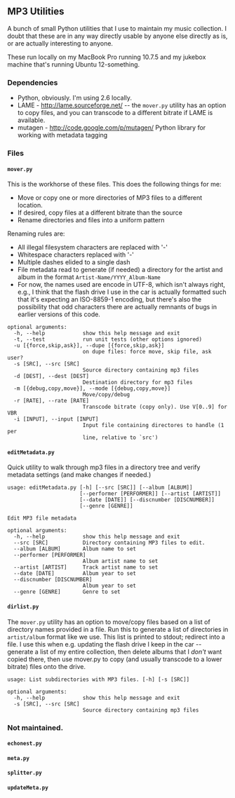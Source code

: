 
## MP3 Utilities

A bunch of small Python utilities that I use to maintain my music collection. I doubt that these are in any way directly usable by anyone else directly as is, or are actually interesting to anyone. 

These run locally on my MacBook Pro running 10.7.5 and my jukebox machine that's running Ubuntu 12-something.

### Dependencies

- Python, obviously. I'm using 2.6 locally. 
- LAME - http://lame.sourceforge.net/ -- the `mover.py` utility has an option to copy files, and you can transcode to a different bitrate if LAME is available. 
- mutagen - http://code.google.com/p/mutagen/ Python library for working with metadata tagging

### Files

#### `mover.py`

This is the workhorse of these files. This does the following things for me:

- Move or copy one or more directories of MP3 files to a different location.
- If desired, copy files at a different bitrate than the source
- Rename directories and files into a uniform pattern

Renaming rules are:

- All illegal filesystem characters are replaced with '-'
- Whitespace characters replaced with '-'
- Multiple dashes elided to a single dash
- File metadata read to generate (if needed) a directory for the artist and album in the format `Artist-Name/YYYY_Album-Name`
- For now, the names used are encode in UTF-8, which isn't always right, e.g., I think that the flash drive I use in the car is actually formatted such that it's expecting an ISO-8859-1 encoding, but there's also the possibility that odd characters there are actually remnants of bugs in earlier versions of this code.

```
optional arguments:
  -h, --help            show this help message and exit
  -t, --test            run unit tests (other options ignored)
  -u [{force,skip,ask}], --dupe [{force,skip,ask}]
                        on dupe files: force move, skip file, ask user?
  -s [SRC], --src [SRC]
                        Source directory containing mp3 files
  -d [DEST], --dest [DEST]
                        Destination directory for mp3 files
  -m [{debug,copy,move}], --mode [{debug,copy,move}]
                        Move/copy/debug
  -r [RATE], --rate [RATE]
                        Transcode bitrate (copy only). Use V[0..9] for VBR
  -i [INPUT], --input [INPUT]
                        Input file containing directores to handle (1 per
                        line, relative to `src')
```


#### `editMetadata.py`

Quick utility to walk through mp3 files in a directory tree and verify metadata settings (and make changes if needed.)

```
usage: editMetadata.py [-h] [--src [SRC]] [--album [ALBUM]]
                       [--performer [PERFORMER]] [--artist [ARTIST]]
                       [--date [DATE]] [--discnumber [DISCNUMBER]]
                       [--genre [GENRE]]

Edit MP3 file metadata

optional arguments:
  -h, --help            show this help message and exit
  --src [SRC]           Directory containing MP3 files to edit.
  --album [ALBUM]       Album name to set
  --performer [PERFORMER]
                        Album artist name to set
  --artist [ARTIST]     Track artist name to set
  --date [DATE]         Album year to set
  --discnumber [DISCNUMBER]
                        Album year to set
  --genre [GENRE]       Genre to set
```

#### `dirlist.py`

The `mover.py` utility has an option to move/copy files based on a list of directory names
provided in a file. Run this to generate a list of directories in `artist/album` format like 
we use. This list is printed to stdout; redirect into a file. 
I use this when e.g. updating the flash drive I keep in the car -- generate a list of my entire 
collection, then delete albums that I *don't* want copied there, then use mover.py to copy (and 
usually transcode to a lower bitrate) files onto the drive.

```
usage: List subdirectories with MP3 files. [-h] [-s [SRC]]

optional arguments:
  -h, --help            show this help message and exit
  -s [SRC], --src [SRC]
                        Source directory containing mp3 files
```


### Not maintained. 
#### `echonest.py`

#### `meta.py`


#### `splitter.py`

#### `updateMeta.py`
